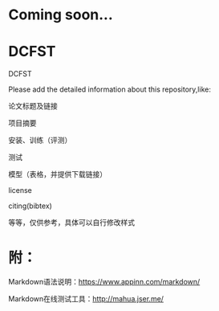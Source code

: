 # Coming soon...
# DCFST
DCFST

Please add the detailed information about this repository,like:

论文标题及链接

项目摘要

安装、训练（评测）

测试

模型（表格，并提供下载链接）

license

citing(bibtex)

等等，仅供参考，具体可以自行修改样式

# 附：
Markdown语法说明：https://www.appinn.com/markdown/

Markdown在线测试工具：http://mahua.jser.me/
